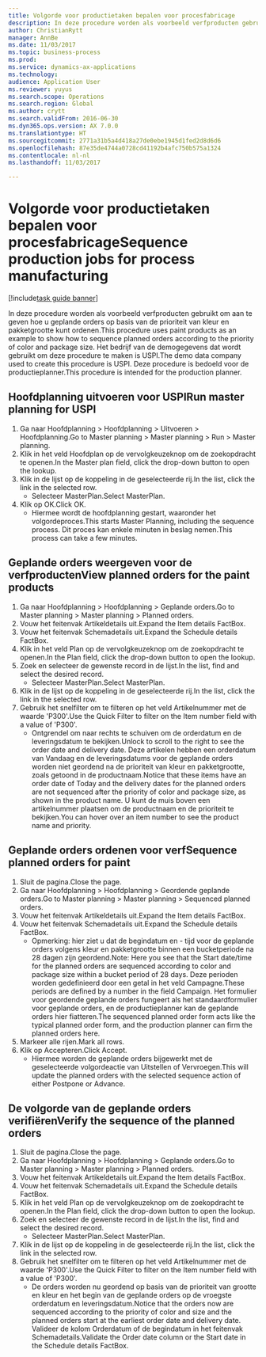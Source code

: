 ```yaml
--- 
title: Volgorde voor productietaken bepalen voor procesfabricage
description: In deze procedure worden als voorbeeld verfproducten gebruikt om aan te geven hoe u geplande orders op basis van de prioriteit van kleur en pakketgrootte kunt ordenen.
author: ChristianRytt
manager: AnnBe
ms.date: 11/03/2017
ms.topic: business-process
ms.prod: 
ms.service: dynamics-ax-applications
ms.technology: 
audience: Application User
ms.reviewer: yuyus
ms.search.scope: Operations
ms.search.region: Global
ms.author: crytt
ms.search.validFrom: 2016-06-30
ms.dyn365.ops.version: AX 7.0.0
ms.translationtype: HT
ms.sourcegitcommit: 2771a31b5a4d418a27de0ebe1945d1fed2d8d6d6
ms.openlocfilehash: 87e35de4744a0728cd41192b4afc750b575a1324
ms.contentlocale: nl-nl
ms.lasthandoff: 11/03/2017

---
```

# <a name="sequence-production-jobs-for-process-manufacturing"></a><span data-ttu-id="fe1ee-103">Volgorde voor productietaken bepalen voor procesfabricage</span><span class="sxs-lookup"><span data-stu-id="fe1ee-103">Sequence production jobs for process manufacturing</span></span>

[!include[task guide banner](../../includes/task-guide-banner.md)]

<span data-ttu-id="fe1ee-104">In deze procedure worden als voorbeeld verfproducten gebruikt om aan te geven hoe u geplande orders op basis van de prioriteit van kleur en pakketgrootte kunt ordenen.</span><span class="sxs-lookup"><span data-stu-id="fe1ee-104">This procedure uses paint products as an example to show how to sequence planned orders according to the priority of color and package size.</span></span> <span data-ttu-id="fe1ee-105">Het bedrijf van de demogegevens dat wordt gebruikt om deze procedure te maken is USPI.</span><span class="sxs-lookup"><span data-stu-id="fe1ee-105">The demo data company used to create this procedure is USPI.</span></span> <span data-ttu-id="fe1ee-106">Deze procedure is bedoeld voor de productieplanner.</span><span class="sxs-lookup"><span data-stu-id="fe1ee-106">This procedure is intended for the production planner.</span></span>


## <a name="run-master-planning-for-uspi"></a><span data-ttu-id="fe1ee-107">Hoofdplanning uitvoeren voor USPI</span><span class="sxs-lookup"><span data-stu-id="fe1ee-107">Run master planning for USPI</span></span>
1. <span data-ttu-id="fe1ee-108">Ga naar Hoofdplanning > Hoofdplanning > Uitvoeren > Hoofdplanning.</span><span class="sxs-lookup"><span data-stu-id="fe1ee-108">Go to Master planning > Master planning > Run > Master planning.</span></span>
2. <span data-ttu-id="fe1ee-109">Klik in het veld Hoofdplan op de vervolgkeuzeknop om de zoekopdracht te openen.</span><span class="sxs-lookup"><span data-stu-id="fe1ee-109">In the Master plan field, click the drop-down button to open the lookup.</span></span>
3. <span data-ttu-id="fe1ee-110">Klik in de lijst op de koppeling in de geselecteerde rij.</span><span class="sxs-lookup"><span data-stu-id="fe1ee-110">In the list, click the link in the selected row.</span></span>
    * <span data-ttu-id="fe1ee-111">Selecteer MasterPlan.</span><span class="sxs-lookup"><span data-stu-id="fe1ee-111">Select MasterPlan.</span></span>  
4. <span data-ttu-id="fe1ee-112">Klik op OK.</span><span class="sxs-lookup"><span data-stu-id="fe1ee-112">Click OK.</span></span>
    * <span data-ttu-id="fe1ee-113">Hiermee wordt de hoofdplanning gestart, waaronder het volgordeproces.</span><span class="sxs-lookup"><span data-stu-id="fe1ee-113">This starts Master Planning, including the sequence process.</span></span> <span data-ttu-id="fe1ee-114">Dit proces kan enkele minuten in beslag nemen.</span><span class="sxs-lookup"><span data-stu-id="fe1ee-114">This process can take a few minutes.</span></span>  

## <a name="view-planned-orders-for-the-paint-products"></a><span data-ttu-id="fe1ee-115">Geplande orders weergeven voor de verfproducten</span><span class="sxs-lookup"><span data-stu-id="fe1ee-115">View planned orders for the paint products</span></span>
1. <span data-ttu-id="fe1ee-116">Ga naar Hoofdplanning > Hoofdplanning > Geplande orders.</span><span class="sxs-lookup"><span data-stu-id="fe1ee-116">Go to Master planning > Master planning > Planned orders.</span></span>
2. <span data-ttu-id="fe1ee-117">Vouw het feitenvak Artikeldetails uit.</span><span class="sxs-lookup"><span data-stu-id="fe1ee-117">Expand the Item details FactBox.</span></span>
3. <span data-ttu-id="fe1ee-118">Vouw het feitenvak Schemadetails uit.</span><span class="sxs-lookup"><span data-stu-id="fe1ee-118">Expand the Schedule details FactBox.</span></span>
4. <span data-ttu-id="fe1ee-119">Klik in het veld Plan op de vervolgkeuzeknop om de zoekopdracht te openen.</span><span class="sxs-lookup"><span data-stu-id="fe1ee-119">In the Plan field, click the drop-down button to open the lookup.</span></span>
5. <span data-ttu-id="fe1ee-120">Zoek en selecteer de gewenste record in de lijst.</span><span class="sxs-lookup"><span data-stu-id="fe1ee-120">In the list, find and select the desired record.</span></span>
    * <span data-ttu-id="fe1ee-121">Selecteer MasterPlan.</span><span class="sxs-lookup"><span data-stu-id="fe1ee-121">Select MasterPlan.</span></span>  
6. <span data-ttu-id="fe1ee-122">Klik in de lijst op de koppeling in de geselecteerde rij.</span><span class="sxs-lookup"><span data-stu-id="fe1ee-122">In the list, click the link in the selected row.</span></span>
7. <span data-ttu-id="fe1ee-123">Gebruik het snelfilter om te filteren op het veld Artikelnummer met de waarde 'P300'.</span><span class="sxs-lookup"><span data-stu-id="fe1ee-123">Use the Quick Filter to filter on the Item number field with a value of 'P300'.</span></span>
    * <span data-ttu-id="fe1ee-124">Ontgrendel om naar rechts te schuiven om de orderdatum en de leveringsdatum te bekijken.</span><span class="sxs-lookup"><span data-stu-id="fe1ee-124">Unlock to scroll to the right to see the order date and delivery date.</span></span> <span data-ttu-id="fe1ee-125">Deze artikelen hebben een orderdatum van Vandaag en de leveringsdatums voor de geplande orders worden niet geordend na de prioriteit van kleur en pakketgrootte, zoals getoond in de productnaam.</span><span class="sxs-lookup"><span data-stu-id="fe1ee-125">Notice that these items have an order date of Today and the delivery dates for the planned orders are not sequenced after the priority of color and package size, as shown in the product name.</span></span> <span data-ttu-id="fe1ee-126">U kunt de muis boven een artikelnummer plaatsen om de productnaam en de prioriteit te bekijken.</span><span class="sxs-lookup"><span data-stu-id="fe1ee-126">You can hover over an item number to see the product name and priority.</span></span>  

## <a name="sequence-planned-orders-for-paint"></a><span data-ttu-id="fe1ee-127">Geplande orders ordenen voor verf</span><span class="sxs-lookup"><span data-stu-id="fe1ee-127">Sequence planned orders for paint</span></span>
1. <span data-ttu-id="fe1ee-128">Sluit de pagina.</span><span class="sxs-lookup"><span data-stu-id="fe1ee-128">Close the page.</span></span>
2. <span data-ttu-id="fe1ee-129">Ga naar Hoofdplanning > Hoofdplanning > Geordende geplande orders.</span><span class="sxs-lookup"><span data-stu-id="fe1ee-129">Go to Master planning > Master planning > Sequenced planned orders.</span></span>
3. <span data-ttu-id="fe1ee-130">Vouw het feitenvak Artikeldetails uit.</span><span class="sxs-lookup"><span data-stu-id="fe1ee-130">Expand the Item details FactBox.</span></span>
4. <span data-ttu-id="fe1ee-131">Vouw het feitenvak Schemadetails uit.</span><span class="sxs-lookup"><span data-stu-id="fe1ee-131">Expand the Schedule details FactBox.</span></span>
    * <span data-ttu-id="fe1ee-132">Opmerking: hier ziet u dat de begindatum en - tijd voor de geplande orders volgens kleur en pakketgrootte binnen een bucketperiode na 28 dagen zijn geordend.</span><span class="sxs-lookup"><span data-stu-id="fe1ee-132">Note: Here you see that the Start date/time for the planned orders are sequenced according to color and package size within a bucket period of 28 days.</span></span> <span data-ttu-id="fe1ee-133">Deze perioden worden gedefinieerd door een getal in het veld Campagne.</span><span class="sxs-lookup"><span data-stu-id="fe1ee-133">These periods are defined by a number in the field Campaign.</span></span> <span data-ttu-id="fe1ee-134">Het formulier voor geordende geplande orders fungeert als het standaardformulier voor geplande orders, en de productieplanner kan de geplande orders hier fiatteren.</span><span class="sxs-lookup"><span data-stu-id="fe1ee-134">The sequenced planned order form acts like the typical planned order form, and the production planner can firm the planned orders here.</span></span>  
5. <span data-ttu-id="fe1ee-135">Markeer alle rijen.</span><span class="sxs-lookup"><span data-stu-id="fe1ee-135">Mark all rows.</span></span>
6. <span data-ttu-id="fe1ee-136">Klik op Accepteren.</span><span class="sxs-lookup"><span data-stu-id="fe1ee-136">Click Accept.</span></span>
    * <span data-ttu-id="fe1ee-137">Hiermee worden de geplande orders bijgewerkt met de geselecteerde volgordeactie van Uitstellen of Vervroegen.</span><span class="sxs-lookup"><span data-stu-id="fe1ee-137">This will update the planned orders with the selected sequence action of either Postpone or Advance.</span></span>  

## <a name="verify-the-sequence-of-the-planned-orders"></a><span data-ttu-id="fe1ee-138">De volgorde van de geplande orders verifiëren</span><span class="sxs-lookup"><span data-stu-id="fe1ee-138">Verify the sequence of the planned orders</span></span>
1. <span data-ttu-id="fe1ee-139">Sluit de pagina.</span><span class="sxs-lookup"><span data-stu-id="fe1ee-139">Close the page.</span></span>
2. <span data-ttu-id="fe1ee-140">Ga naar Hoofdplanning > Hoofdplanning > Geplande orders.</span><span class="sxs-lookup"><span data-stu-id="fe1ee-140">Go to Master planning > Master planning > Planned orders.</span></span>
3. <span data-ttu-id="fe1ee-141">Vouw het feitenvak Artikeldetails uit.</span><span class="sxs-lookup"><span data-stu-id="fe1ee-141">Expand the Item details FactBox.</span></span>
4. <span data-ttu-id="fe1ee-142">Vouw het feitenvak Schemadetails uit.</span><span class="sxs-lookup"><span data-stu-id="fe1ee-142">Expand the Schedule details FactBox.</span></span>
5. <span data-ttu-id="fe1ee-143">Klik in het veld Plan op de vervolgkeuzeknop om de zoekopdracht te openen.</span><span class="sxs-lookup"><span data-stu-id="fe1ee-143">In the Plan field, click the drop-down button to open the lookup.</span></span>
6. <span data-ttu-id="fe1ee-144">Zoek en selecteer de gewenste record in de lijst.</span><span class="sxs-lookup"><span data-stu-id="fe1ee-144">In the list, find and select the desired record.</span></span>
    * <span data-ttu-id="fe1ee-145">Selecteer MasterPlan.</span><span class="sxs-lookup"><span data-stu-id="fe1ee-145">Select MasterPlan.</span></span>  
7. <span data-ttu-id="fe1ee-146">Klik in de lijst op de koppeling in de geselecteerde rij.</span><span class="sxs-lookup"><span data-stu-id="fe1ee-146">In the list, click the link in the selected row.</span></span>
8. <span data-ttu-id="fe1ee-147">Gebruik het snelfilter om te filteren op het veld Artikelnummer met de waarde 'P300'.</span><span class="sxs-lookup"><span data-stu-id="fe1ee-147">Use the Quick Filter to filter on the Item number field with a value of 'P300'.</span></span>
    * <span data-ttu-id="fe1ee-148">De orders worden nu geordend op basis van de prioriteit van grootte en kleur en het begin van de geplande orders op de vroegste orderdatum en leveringsdatum.</span><span class="sxs-lookup"><span data-stu-id="fe1ee-148">Notice that the orders now are sequenced according to the priority of color and size and the planned orders start at the earliest order date and delivery date.</span></span> <span data-ttu-id="fe1ee-149">Valideer de kolom Orderdatum of de begindatum in het feitenvak Schemadetails.</span><span class="sxs-lookup"><span data-stu-id="fe1ee-149">Validate the Order date column or the Start date in the Schedule details FactBox.</span></span>  


